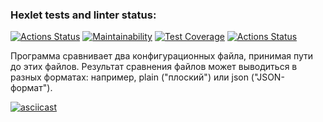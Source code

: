 ### Hexlet tests and linter status:
[![Actions Status](https://github.com/PolanskiKai/php-project-48/workflows/hexlet-check/badge.svg)](https://github.com/PolanskiKai/php-project-48/actions)
[![Maintainability](https://api.codeclimate.com/v1/badges/6df33d7628455afaf82b/maintainability)](https://codeclimate.com/github/PolanskiKai/php-project-48/maintainability)
[![Test Coverage](https://api.codeclimate.com/v1/badges/6df33d7628455afaf82b/test_coverage)](https://codeclimate.com/github/PolanskiKai/php-project-48/test_coverage)
[![Actions Status](https://github.com/PolanskiKai/php-project-48/actions/workflows/ci.yml/badge.svg)](https://github.com/PolanskiKai/php-project-48/actions/workflows/ci.yml)

Программа сравнивает два конфигурационных файла, принимая пути до этих файлов. Результат сравнения файлов может выводиться в разных форматах: например, plain ("плоский") или json ("JSON-формат").

[![asciicast](https://asciinema.org/a/VMOS36vpau5RHbZ8iU69AzuLB.svg)](https://asciinema.org/a/VMOS36vpau5RHbZ8iU69AzuLB)